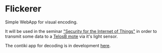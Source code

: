# Flickerer

Simple WebApp for visual encoding.

It will be used in the seminar ["Security for the Internet of Things"](http://hpi.de/studium/lehrveranstaltungen/it-systems-engineering/lehrveranstaltung/course/2015/identity_management.html) in order to transmit some data to a [TelosB mote](http://www.advanticsys.com/shop/mtmcm5000msp-p-14.html) via it's light sensor.

The contiki app for decoding is in development [here](https://github.com/Lixissimus/Security4Things).

